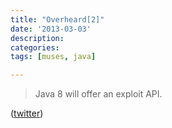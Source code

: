 ```yaml
---
title: "Overheard[2]"
date: '2013-03-03'
description:
categories:
tags: [muses, java]

---
```


> Java 8 will offer an exploit API.

([twitter](https://twitter.com/tvlooy/status/308337517441216514))
